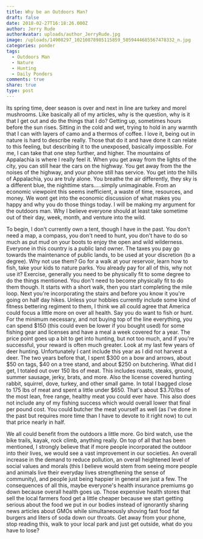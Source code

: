 ```yaml
---
title: Why be an Outdoors Man?
draft: false
date: 2018-02-27T16:18:26.000Z
author: Jerry Rude
authorAvatar: uploads/author_JerryRude.jpg
image: /uploads/14908297_10210878985115859_5059444685567478332_n.jpg
categories: ponder
tags:
  - Outdoors Man
  - Nature
  - Hunting
  - Daily Ponders
comments: true
share: true
type: post
---
```

Its spring time, deer season is over and next in line are turkey and morel mushrooms. Like basically all of my articles, why is the question, why is it that I get out and do the things that I do? Getting up, sometimes hours before the sun rises. Sitting in the cold and wet, trying to hold in any warmth that I can with layers of camo and a thermos of coffee. I love it, being out in nature is hard to describe really. Those that do it and have done it can relate to this feeling, but describing it to the unexposed, basically impossible. For me, I can take that one step further, and higher. The mountains of Appalachia is where I really feel it. When you get away from the lights of the city, you can still hear the cars on the highway. You get away from the the noises of the highway, and your phone still has service. You get into the hills of Appalachia, you are truly alone. You breathe the air differently, they sky is a different blue, the nighttime stars.....simply unimaginable. From an economic viewpoint this seems inefficient, a waste of time, resources, and money. We wont get into the economic discussion of what makes you happy and why you do those things today. I will be making my argument for the outdoors man. Why I believe everyone should at least take sometime out of their day, week, month, and venture into the wild. 

To begin, I don't currently own a tent, though I have in the past. You don't need a map, a compass, you don't need to hunt, you don't have to do so much as put mud on your boots to enjoy the open and wild wilderness. Everyone in this country is a public land owner. The taxes you pay go towards the maintenance of public lands, to be used at your discretion (to a degree). Why not use them? Go for a walk at your reservoir, learn how to fish, take your kids to nature parks. You already pay for all of this, why not use it? Exercise, generally you need to be physically fit to some degree to do the things mentioned. You don't need to become physically fit to do them though. It starts with a short walk, then you start completing the mile loop. Next you're incorporating the stairs and before you know it you're going on half day hikes. Unless your hobbies currently include some kind of fitness bettering regiment to them, I think we all could agree that America could focus a little more on over all health. Say you do want to fish or hunt. For the minimum necessary, and not buying top of the line everything, you can spend $150 (this could even be lower if you bought used) for some fishing gear and licenses and have a meal a week covered for a year. The price point goes up a bit to get into hunting, but not too much, and if you're successful, your reward is often much greater. Look at my last few years of deer hunting. Unfortunately I cant include this year as I did not harvest a deer. The two years before that, I spent $300 on a bow and arrows, about $50 on tags, $40 on a tree stand, and about $250 on butchering. What did I get, I totaled out over 150 lbs of meat. This includes roasts, steaks, ground, summer sausage, jerky, brats, and more. Also the license covered hunting rabbit, squirrel, dove, turkey, and other small game. In total I bagged close to 175 lbs of meat and spent a little under $650. That's about $3.70/lbs of the most lean, free range, healthy meat you could ever have. This also does not include any of my fishing success which would overall lower that final per pound cost. You could butcher the meat yourself as well (as I've done in the past but requires more time than I have to devote to it right now) to cut that price nearly in half. 

We all could benefit from the outdoors a little more. Go bird watch, use the bike trails, kayak, rock climb, anything really. On top of all that has been mentioned, I strongly believe that if more people incorporated the outdoor into their lives, we would see a vast improvement in our societies. An overall increase in the demand to reduce pollution, an overall heightened level of social values and morals (this I believe would stem from seeing more people and animals live their everyday lives strengthening the sense of community), and people just being happier in general are just a few. The consequences of all this, maybe everyone's health insurance premiums go down because overall health goes up. Those expensive health stores that sell the local farmers food get a little cheaper because we start getting serious about the food we put in our bodies instead of ignorantly sharing news articles about GMOs while simultaneously shoving fast food fat burgers and liters of soda down our throats. Get away from your phone, stop reading this, walk to your local park and just get outside, what do you have to lose?
